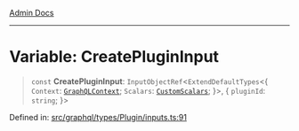 [Admin Docs](/)

***

# Variable: CreatePluginInput

> `const` **CreatePluginInput**: `InputObjectRef`\<`ExtendDefaultTypes`\<\{ `Context`: [`GraphQLContext`](../../../../context/type-aliases/GraphQLContext.md); `Scalars`: [`CustomScalars`](../../../../scalars/type-aliases/CustomScalars.md); \}\>, \{ `pluginId`: `string`; \}\>

Defined in: [src/graphql/types/Plugin/inputs.ts:91](https://github.com/Sourya07/talawa-api/blob/61a1911602b2f0aac7635e08ae2918f4f768e8ff/src/graphql/types/Plugin/inputs.ts#L91)
